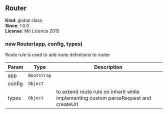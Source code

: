 <a name="Router"></a>
## Router
**Kind**: global class  
**Since**: 1.0.0  
**License**: Mit Licence 2015  
<a name="new_Router_new"></a>
### new Router(app, config, types)
Route rule is used to add route definitions to router


| Param | Type | Description |
| --- | --- | --- |
| app | <code>Bootstrap</code> |  |
| config | <code>Object</code> |  |
| types | <code>Object</code> | to extend route rule on inherit while implementing custom parseRequest and createUrl |

